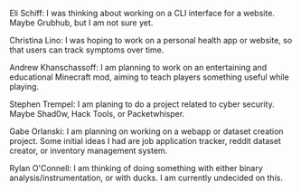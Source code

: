 Eli Schiff: I was thinking about working on a CLI interface for a website. Maybe Grubhub, but I am not sure yet.

Christina Lino: I was hoping to work on a personal health app or website,
so that users can track symptoms over time. 

Andrew Khanschassoff: I am planning to work on an entertaining and educational Minecraft mod,
aiming to teach players something useful while playing.

Stephen Trempel: I am planing to do a project related to cyber security. Maybe Shad0w, Hack Tools, or Packetwhisper.

Gabe Orlanski: I am planning on working on a webapp or dataset creation project. Some initial ideas I had are job application tracker, reddit dataset creator, or inventory management system.  

Rylan O'Connell: I am thinking of doing something with either binary analysis/instrumentation, or with ducks. I am currently undecided on this.
